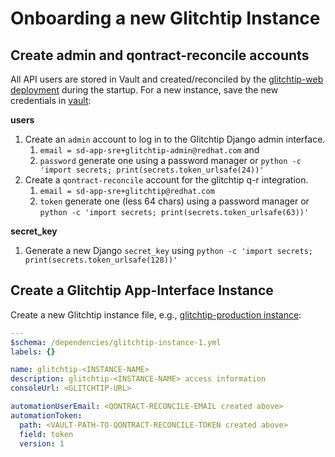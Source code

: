 # Onboarding a new Glitchtip Instance

## Create admin and qontract-reconcile accounts

All API users are stored in Vault and created/reconciled by the [glitchtip-web deployment](https://github.com/app-sre/glitchtip/blob/main/openshift/template.yaml#L194) during the startup. For a new instance, save the new credentials in [vault](https://vault.devshift.net/ui/vault/secrets/app-interface/list/app-sre/glitchtip/):

**users**
1. Create an `admin` account to log in to the Glitchtip Django admin interface.
   1. `email = sd-app-sre+glitchtip-admin@redhat.com` and
   1. `password` generate one using a password manager or `python -c 'import secrets; print(secrets.token_urlsafe(24))'`
1. Create a `qontract-reconcile` account for the glitchtip q-r integration.
   1. `email = sd-app-sre+glitchtip@redhat.com`
   1. `token` generate one (less 64 chars) using a password manager or `python -c 'import secrets; print(secrets.token_urlsafe(63))'`

**secret_key**
1. Generate a new Django `secret_key` using `python -c 'import secrets; print(secrets.token_urlsafe(128))'`

## Create a Glitchtip App-Interface Instance

Create a new Glitchtip instance file, e.g., [glitchtip-production instance](https://gitlab.cee.redhat.com/service/app-interface/-/blob/master/data/dependencies/glitchtip/glitchtip-production.yml):

```yaml
---
$schema: /dependencies/glitchtip-instance-1.yml
labels: {}

name: glitchtip-<INSTANCE-NAME>
description: glitchtip-<INSTANCE-NAME> access information
consoleUrl: <GLITCHTIP-URL>

automationUserEmail: <QONTRACT-RECONCILE-EMAIL created above>
automationToken:
  path: <VAULT-PATH-TO-QONTRACT-RECONCILE-TOKEN created above>
  field: token
  version: 1
```
